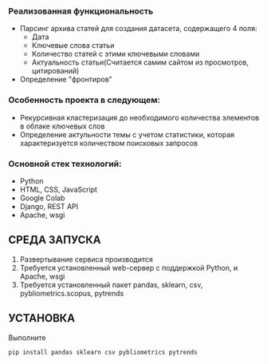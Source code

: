 ### Реализованная функциональность
* Парсинг архива статей для создания датасета, содержащего 4 поля:
  - Дата
  - Ключевые слова статьи
  - Количество статей с этими ключевыми словами
  - Актуальность статьи(Считается самим сайтом из просмотров, цитирований)
* Определение "фронтиров"

### Особенность проекта в следующем:
* Рекурсивная кластеризация до необходимого количества элементов в облаке ключевых слов
* Определение актульности темы с учетом статистики, которая характеризуется количеством поисковых запросов

### Основной стек технологий:
* Python
* HTML, CSS, JavaScript
* Google Colab
* Django, REST API
* Apache, wsgi

## СРЕДА ЗАПУСКА
1. Развертывание сервиса производится 
2. Требуется установленный web-сервер с поддержкой Python, и Apache, wsgi
3. Требуется установленный пакет pandas, sklearn, csv, pybliometrics.scopus, pytrends

## УСТАНОВКА
Выполните 
```bash
pip install pandas sklearn csv pybliometrics pytrends
```
